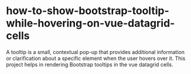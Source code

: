 # how-to-show-bootstrap-tooltip-while-hovering-on-vue-datagrid-cells
A tooltip is a small, contextual pop-up that provides additional information or clarification about a specific element when the user hovers over it. This project helps in rendering Bootstrap tooltips in the vue datagrid cells.